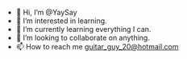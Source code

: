 - 👋 Hi, I’m @YaySay
- 👀 I’m interested in learning.
- 🌱 I’m currently learning everything I can.
- 💞️ I’m looking to collaborate on anything.
- 📫 How to reach me guitar_guy_20@hotmail.com
